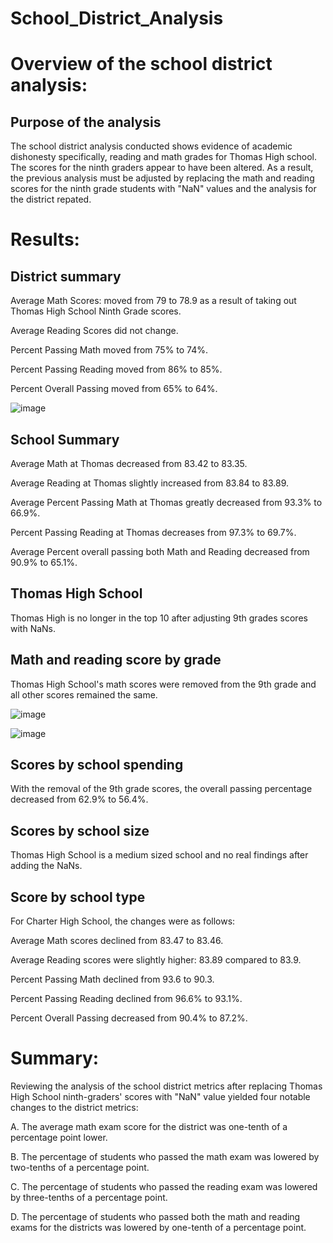 # School_District_Analysis

# Overview of the school district analysis:

## Purpose of the analysis

The school district analysis conducted shows evidence of academic dishonesty specifically, reading and math grades for Thomas High school. The scores for the ninth graders appear to have been altered. As a result, the previous analysis must be adjusted by replacing the math and reading scores for the ninth grade students with "NaN" values and the analysis for the district repated.


# Results:

## District summary

Average Math Scores: moved from 79 to 78.9 as a result of taking out Thomas High School Ninth Grade scores.

Average Reading Scores did not change.

Percent Passing Math moved from 75% to 74%.

Percent Passing Reading moved from 86% to 85%.

Percent Overall Passing moved from 65% to 64%.

![image](https://user-images.githubusercontent.com/91093413/138619477-d5fabf71-8500-469c-a011-09d74d3062d9.png)


## School Summary

Average Math at Thomas decreased from 83.42 to 83.35.

Average Reading at Thomas slightly increased from 83.84 to 83.89.

Average Percent Passing Math at Thomas greatly decreased from 93.3% to 66.9%.

Percent Passing Reading at Thomas decreases from 97.3% to 69.7%.

Average Percent overall passing both Math and Reading decreased from 90.9% to 65.1%.



## Thomas High School

Thomas High is no longer in the top 10 after adjusting 9th grades scores with NaNs.



## Math and reading score by grade

Thomas High School's math scores were removed from the 9th grade and all other scores remained the same.

![image](https://user-images.githubusercontent.com/91093413/138618471-00691556-43eb-4a87-b134-972bcfcf8e79.png)

![image](https://user-images.githubusercontent.com/91093413/138619404-66cd999f-a684-4ef7-8584-8ce3e0cc5d45.png)



## Scores by school spending

With the removal of the 9th grade scores, the overall passing percentage decreased from 62.9% to 56.4%.

## Scores by school size

Thomas High School is a medium sized school and no real findings after adding the NaNs.

## Score by school type

For Charter High School, the changes were as follows:

Average Math scores declined from 83.47 to 83.46.

Average Reading scores were slightly higher: 83.89 compared to 83.9.

Percent Passing Math declined from 93.6 to 90.3.

Percent Passing Reading declined from 96.6% to 93.1%.

Percent Overall Passing decreased from 90.4% to 87.2%.


# Summary:
Reviewing the analysis of the school district metrics after replacing Thomas High School ninth-graders' scores with "NaN" value yielded four notable changes to the district metrics:

A. The average math exam score for the district was one-tenth of a percentage point lower.

B. The percentage of students who passed the math exam was lowered by two-tenths of a percentage point.

C. The percentage of students who passed the reading exam was lowered by three-tenths of a percentage point.

D. The percentage of students who passed both the math and reading exams for the districts was lowered by one-tenth of a percentage point.


